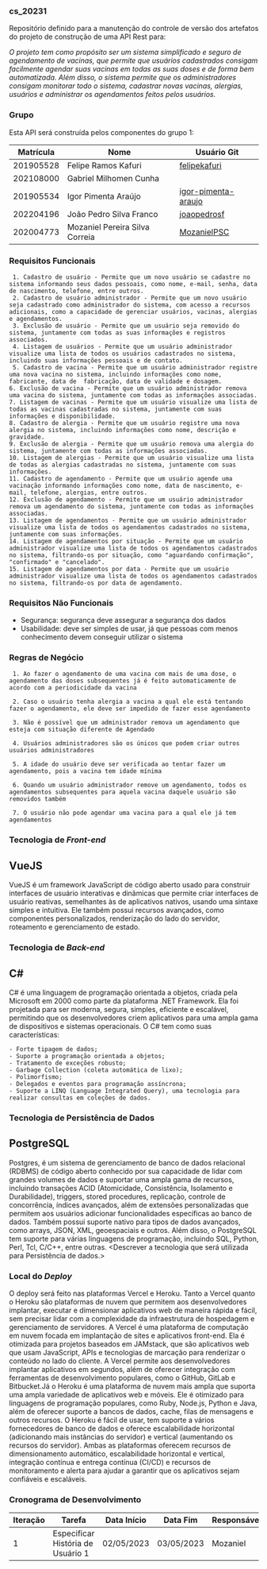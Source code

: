 ### cs_20231
Repositório definido para a manutenção do controle de versão dos artefatos do projeto de construção de uma API Rest para:

*O projeto tem como propósito ser um sistema simplificado e seguro de agendamento de vacinas, que permite que usuários cadastrados consigam facilmente agendar suas vacinas em todas as suas doses e de forma bem automatizada. Além disso, o sistema permite que os administradores consigam monitorar todo o sistema, cadastrar novas vacinas, alergias, usuários e administrar os agendamentos feitos pelos usuários.*

### Grupo
Esta API será construída pelos componentes do grupo 1:

|Matrícula|Nome|Usuário Git|
|---|---|---|
|201905528|Felipe Ramos Kafuri|[felipekafuri](https://github.com/felipekafuri)|
|202108000|Gabriel Milhomen Cunha|[]()|
|201905534|Igor Pimenta Araújo|[igor-pimenta-araujo](https://github.com/igor-pimenta-araujo)|
|202204196|João Pedro Silva Franco|[joaopedrosf](https://github.com/joaopedrosf)|
|202004773|Mozaniel Pereira Silva Correia|[MozanielPSC](https://github.com/MozanielPSC)|

### Requisitos Funcionais
```
 1. Cadastro de usuário - Permite que um novo usuário se cadastre no sistema informando seus dados pessoais, como nome, e-mail, senha, data de nascimento, telefone, entre outros.
 2. Cadastro de usuário administrador - Permite que um novo usuário seja cadastrado como administrador do sistema, com acesso a recursos adicionais, como a capacidade de gerenciar usuários, vacinas, alergias e agendamentos.
 3. Exclusão de usuário - Permite que um usuário seja removido do sistema, juntamente com todas as suas informações e registros associados.
 4. Listagem de usuários - Permite que um usuário administrador visualize uma lista de todos os usuários cadastrados no sistema, incluindo suas informações pessoais e de contato.
 5. Cadastro de vacina - Permite que um usuário administrador registre uma nova vacina no sistema, incluindo informações como nome, fabricante, data de  fabricação, data de validade e dosagem.
6. Exclusão de vacina - Permite que um usuário administrador remova uma vacina do sistema, juntamente com todas as informações associadas.
7. Listagem de vacinas - Permite que um usuário visualize uma lista de todas as vacinas cadastradas no sistema, juntamente com suas informações e disponibilidade.
8. Cadastro de alergia - Permite que um usuário registre uma nova alergia no sistema, incluindo informações como nome, descrição e gravidade.
9. Exclusão de alergia - Permite que um usuário remova uma alergia do sistema, juntamente com todas as informações associadas.
10. Listagem de alergias - Permite que um usuário visualize uma lista de todas as alergias cadastradas no sistema, juntamente com suas informações.
11. Cadastro de agendamento - Permite que um usuário agende uma vacinação informando informações como nome, data de nascimento, e-mail, telefone, alergias, entre outros.
12. Exclusão de agendamento - Permite que um usuário administrador remova um agendamento do sistema, juntamente com todas as informações associadas.
13. Listagem de agendamentos - Permite que um usuário administrador visualize uma lista de todos os agendamentos cadastrados no sistema, juntamente com suas informações.
14. Listagem de agendamentos por situação - Permite que um usuário administrador visualize uma lista de todos os agendamentos cadastrados no sistema, filtrando-os por situação, como "aguardando confirmação", "confirmado" e "cancelado".
15. Listagem de agendamentos por data - Permite que um usuário administrador visualize uma lista de todos os agendamentos cadastrados no sistema, filtrando-os por data de agendamento.
``` 
### Requisitos Não Funcionais
- Segurança: segurança deve assegurar a segurança dos dados
- Usabilidade: deve ser simples de usar, já que pessoas com menos conhecimento devem conseguir utilizar o sistema

### Regras de Negócio
```
 1. Ao fazer o agendamento de uma vacina com mais de uma dose, o agendamento das doses subsequentes já é feito automaticamente de acordo com a periodicidade da vacina

 2. Caso o usuário tenha alergia a vacina a qual ele está tentando fazer o agendamento, ele deve ser impedido de fazer esse agendamento

 3. Não é possível que um administrador remova um agendamento que esteja com situação diferente de Agendado

 4. Usuários administradores são os únicos que podem criar outros usuários administradores

 5. A idade do usuário deve ser verificada ao tentar fazer um agendamento, pois a vacina tem idade mínima

 6. Quando um usuário administrador remove um agendamento, todos os agendamentos subsequentes para aquela vacina daquele usuário são removidos também

 7. O usuário não pode agendar uma vacina para a qual ele já tem agendamentos
```

### Tecnologia de _Front-end_
## VueJS
VueJS é um framework JavaScript de código aberto usado para construir interfaces de usuário interativas e dinâmicas que permite criar interfaces de usuário reativas, semelhantes às de aplicativos nativos, usando uma sintaxe simples e intuitiva. Ele também possui recursos avançados, como componentes personalizados, renderização do lado do servidor, roteamento e gerenciamento de estado.

### Tecnologia de _Back-end_
## C#
C# é uma linguagem de programação orientada a objetos, criada pela Microsoft em 2000 como parte da plataforma .NET Framework. Ela foi projetada para ser moderna, segura, simples, eficiente e escalável, permitindo que os desenvolvedores criem aplicativos para uma ampla gama de dispositivos e sistemas operacionais. O C# tem como suas características:

    - Forte tipagem de dados;
    - Suporte a programação orientada a objetos;
    - Tratamento de exceções robusto;
    - Garbage Collection (coleta automática de lixo);
    - Polimorfismo;
    - Delegados e eventos para programação assíncrona;
    - Suporte a LINQ (Language Integrated Query), uma tecnologia para realizar consultas em coleções de dados.

### Tecnologia de Persistência de Dados
## PostgreSQL
Postgres, é um sistema de gerenciamento de banco de dados relacional (RDBMS) de código aberto conhecido por sua capacidade de lidar com grandes volumes de dados e suportar uma ampla gama de recursos, incluindo transações ACID (Atomicidade, Consistência, Isolamento e Durabilidade), triggers, stored procedures, replicação, controle de concorrência, índices avançados, além de extensões personalizadas que permitem aos usuários adicionar funcionalidades específicas ao banco de dados. Também possui suporte nativo para tipos de dados avançados, como arrays, JSON, XML, geoespaciais e outros. Além disso, o PostgreSQL tem suporte para várias linguagens de programação, incluindo SQL, Python, Perl, Tcl, C/C++, entre outras.
<Descrever a tecnologia que será utilizada para Persistência de dados.>

### Local do _Deploy_
O deploy será feito nas plataformas Vercel e Heroku. Tanto a Vercel quanto o Heroku são plataformas de nuvem que permitem aos desenvolvedores implantar, executar e dimensionar aplicativos web de maneira rápida e fácil, sem precisar lidar com a complexidade da infraestrutura de hospedagem e gerenciamento de servidores. A Vercel é uma plataforma de computação em nuvem focada em implantação de sites e aplicativos front-end. Ela é otimizada para projetos baseados em JAMstack, que são aplicativos web que usam JavaScript, APIs e tecnologias de marcação para renderizar o conteúdo no lado do cliente. A Vercel permite aos desenvolvedores implantar aplicativos em segundos, além de oferecer integração com ferramentas de desenvolvimento populares, como o GitHub, GitLab e Bitbucket.Já o Heroku é uma plataforma de nuvem mais ampla que suporta uma ampla variedade de aplicativos web e móveis. Ele é otimizado para linguagens de programação populares, como Ruby, Node.js, Python e Java, além de oferecer suporte a bancos de dados, cache, filas de mensagens e outros recursos. O Heroku é fácil de usar, tem suporte a vários fornecedores de banco de dados e oferece escalabilidade horizontal (adicionando mais instâncias do servidor) e vertical (aumentando os recursos do servidor). Ambas as plataformas oferecem recursos de dimensionamento automático, escalabilidade horizontal e vertical, integração contínua e entrega contínua (CI/CD) e recursos de monitoramento e alerta para ajudar a garantir que os aplicativos sejam confiáveis e escaláveis. 


### Cronograma de Desenvolvimento

|Iteração|Tarefa|Data Início|Data Fim|Responsável|Situação|
|---|---|---|---|---|---|
|1|Especificar História de Usuário 1|02/05/2023|03/05/2023|Mozaniel|Programada|
